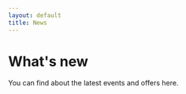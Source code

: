 ```yaml
---
layout: default
title: News
---
```

# What's new

You can find about the latest events and offers here. 
